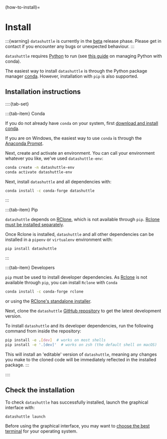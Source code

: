 (how-to-install)=
# Install

:::{warning}
``datashuttle`` is currently in the [beta](https://en.wikipedia.org/wiki/Software_release_life_cycle#Beta) release phase. Please
get in contact if you encounter any bugs or unexpected behaviour.
:::

``datashuttle`` requires
[Python](https://www.python.org/)
to run (see [this guide](https://docs.conda.io/projects/conda/en/latest/user-guide/index.html) on managing Python with conda).

The easiest way to install ``datashuttle`` is through the Python package manager
[conda](https://docs.conda.io/en/latest/). However, installation with `pip` is also supported.

## Installation instructions

::::{tab-set}

:::{tab-item} Conda

If you do not already have `conda` on your system, first
[download and install conda](https://docs.conda.io/projects/conda/en/latest/user-guide/index.html).

If you are on Windows, the easiest way to use `conda` is through the [Anaconda Prompt](https://docs.anaconda.com/free/anaconda/getting-started/index.html).

Next, create and activate an environment.  You can call your environment whatever you like,
we've used `datashuttle-env`:

```sh
conda create -n datashuttle-env
conda activate datashuttle-env
```

Next, install ``datashuttle`` and all dependencies with:

```sh
conda install -c conda-forge datashuttle
```

:::

:::{tab-item} Pip

``datashuttle`` depends on [RClone](https://rclone.org/), which is not available through `pip`.
[Rclone must be installed separately](https://rclone.org/downloads/).

Once Rclone is installed, ``datashuttle`` and all other dependencies can be
installed in a `pipenv` or `virtualenv` environment with:

```shell
pip install datashuttle
```

:::

:::{tab-item} Developers

`pip` must be used to install developer dependencies.
As
[Rclone](https://rclone.org/)
is not available through `pip`, you can install `Rclone` with `Conda`

```sh
conda install -c conda-forge rclone
```

or using the [RClone's standalone installer](https://rclone.org/downloads/).

Next, clone the ``datashuttle``
[GitHub repository](https://github.com/neuroinformatics-unit/datashuttle/)
to get the latest development version.

To install ``datashuttle`` and its developer dependencies,
run the following command from inside the repository:

```sh
pip install -e .[dev]  # works on most shells
pip install -e '.[dev]'  # works on zsh (the default shell on macOS)
```

This will install an 'editable' version of ``datashuttle``, meaning
any changes you make to the cloned code will be immediately
reflected in the installed package.
:::

::::

## Check the installation

To check ``datashuttle`` has successfully installed, launch the
graphical interface with:

```shell
datashuttle launch
```

Before using the graphical interface, you may want to
[choose the best terminal](choose-a-terminal_)
for your operating system.
